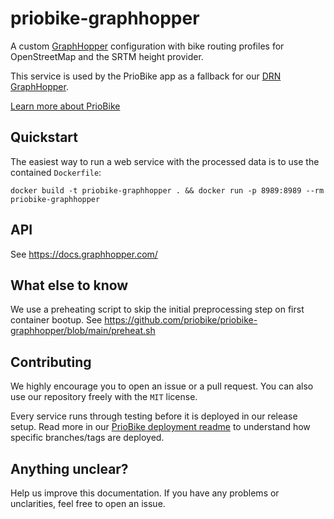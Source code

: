 # priobike-graphhopper

A custom [GraphHopper](https://github.com/graphhopper/graphhopper) configuration with bike routing profiles for OpenStreetMap and the SRTM height provider. 

This service is used by the PrioBike app as a fallback for our [DRN GraphHopper](https://github.com/priobike/priobike-graphhopper-drn).

[Learn more about PrioBike](https://github.com/priobike)

## Quickstart

The easiest way to run a web service with the processed data is to use the contained `Dockerfile`:

```
docker build -t priobike-graphhopper . && docker run -p 8989:8989 --rm priobike-graphhopper
```

## API

See https://docs.graphhopper.com/

## What else to know

We use a preheating script to skip the initial preprocessing step on first container bootup. See https://github.com/priobike/priobike-graphhopper/blob/main/preheat.sh  

## Contributing

We highly encourage you to open an issue or a pull request. You can also use our repository freely with the `MIT` license. 

Every service runs through testing before it is deployed in our release setup. Read more in our [PrioBike deployment readme](https://github.com/priobike/.github/blob/main/wiki/deployment.md) to understand how specific branches/tags are deployed.

## Anything unclear?

Help us improve this documentation. If you have any problems or unclarities, feel free to open an issue.

